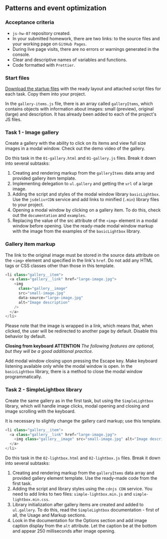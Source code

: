 ## Patterns and event optimization

### Acceptance criteria

- `js-hw-07` repository created.
- In your submitted homework, there are two links: to the source files and your working page on `GitHub Pages`.
- During live page visits, there are no errors or warnings generated in the console.
- Clear and descriptive names of variables and functions.
- Code formatted with `Prettier`.

### Start files

[Download the startup files](https://minhaskamal.github.io/DownGit/#/home?url=https://github.com/goitacademy/javascript-homework/tree/main/v2/07/src) with the ready layout and attached script files for each task. Copy them into your project.

In the `gallery-items.js` file, there is an array called `galleryItems`, which contains objects with information about images: small (preview), original (large) and description. It has already been added to each of the project's JS files.

### Task 1 - Image gallery

Create a gallery with the ability to click on its items and view full size images in a modal window. Check out the demo video of the gallery.

Do this task in the `01-gallery.html` and `01-gallery.js` files. Break it down into several subtasks:

1. Creating and rendering markup from the `galleryItems` data array and provided gallery item template.
2. Implementing delegation to `ul.gallery` and getting the `url` of a large image.
3. Adding the script and styles of the modal window library `basicLightbox`. Use the `jsdelivrCDN` service and add links to minified (`.min`) library files to your project.
4. Opening a modal window by clicking on a gallery item. To do this, check out the `documentation` and `examples`.
5. Replacing the value of the src attribute of the `<img>` element in a modal window before opening. Use the ready-made modal window markup with the image from the examples of the `basicLightbox` library.

### Gallery item markup

The link to the original image must be stored in the source data attribute on the `<img>` element and specified in the link's `href`. Do not add any HTML tags or CSS classes other than those in this template.

```javascript
<li class="gallery__item">
  <a class="gallery__link" href="large-image.jpg">
    <img
      class="gallery__image"
      src="small-image.jpg"
      data-source="large-image.jpg"
      alt="Image description"
    />
  </a>
</li>
```

Please note that the image is wrapped in a link, which means that, when clicked, the user will be redirected to another page by default. Disable this behavior by default.

**Closing from keyboard**
**ATTENTION**
_The following features are optional, but they will be a good additional practice._

Add modal window closing upon pressing the Escape key. Make keyboard listening available only while the modal window is open. In the `basicLightbox` library, there is a method to close the modal window programmatically.

### Task 2 - SimpleLightbox library

Create the same gallery as in the first task, but using the `SimpleLightbox` library, which will handle image clicks, modal opening and closing and image scrolling with the keyboard.

It is necessary to slightly change the gallery card markup; use this template.

```javascript
<li class="gallery__item">
  <a class="gallery__link" href="large-image.jpg">
    <img class="gallery__image" src="small-image.jpg" alt="Image description" />
  </a>
</li>
```

Do this task in the `02-lightbox.html` and `02-lightbox.js` files. Break it down into several subtasks:

1. Creating and rendering markup from the `galleryItems` data array and provided gallery element template. Use the ready-made code from the first task.
2. Adding the script and library styles using the `cdnjs CDN` service. You need to add links to two files: `simple-lightbox.min.js` and `simple-lightbox.min.css`.
3. Library initialization after gallery items are created and added to `ul.gallery`. To do this, read the `SimpleLightbox` documentation - first of all, the Usage and Markup sections.
4. Look in the documentation for the Options section and add image caption display from the `alt` attribute. Let the caption be at the bottom and appear 250 milliseconds after image opening.

